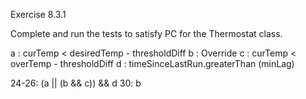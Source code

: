 Exercise 8.3.1

Complete and run the tests to satisfy PC for the Thermostat class.

a : curTemp < desiredTemp - thresholdDiff
b : Override
c : curTemp < overTemp - thresholdDiff
d : timeSinceLastRun.greaterThan (minLag)

24-26: (a || (b && c)) && d
30: b


